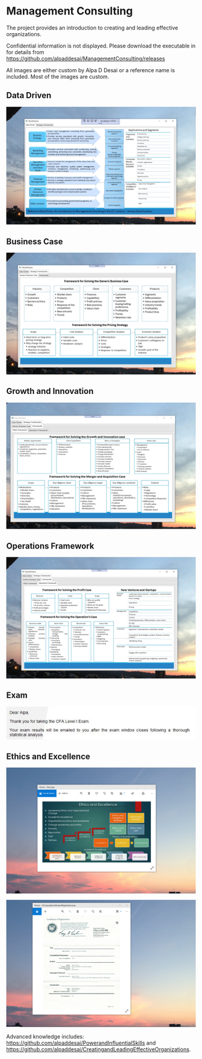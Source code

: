 # Management Consulting

The project provides an introduction to creating and leading effective organizations. 

Confidential information is not displayed. Please download the executable in  for details from https://github.com/alpaddesai/ManagementConsulting/releases

All images are either custom by Alpa D Desai or a reference name is included. Most of the images are custom.

## Data Driven
![image](DataDriven.png)

## Business Case
![image](BusinessCase.png)

## Growth and Innovation
![image](GrowthInnovationCase.png)

## Operations Framework
![image](OperationsFramework.png)

## Exam
![image](CFAExam.jpg)

## Ethics and Excellence
![image](EthicsandExcellence.png)

![image](USCopyrightCertificate.png)

Advanced knowledge includes: https://github.com/alpaddesai/PowerandInfluentialSkills and https://github.com/alpaddesai/CreatingandLeadingEffectiveOrganizations. 
